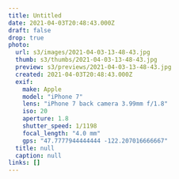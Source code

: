 ```yaml
---
title: Untitled
date: 2021-04-03T20:48:43.000Z
draft: false
drop: true
photo:
  url: s3/images/2021-04-03-13-48-43.jpg
  thumb: s3/thumbs/2021-04-03-13-48-43.jpg
  preview: s3/previews/2021-04-03-13-48-43.jpg
  created: 2021-04-03T20:48:43.000Z
  exif:
    make: Apple
    model: "iPhone 7"
    lens: "iPhone 7 back camera 3.99mm f/1.8"
    iso: 20
    aperture: 1.8
    shutter_speed: 1/1198
    focal_length: "4.0 mm"
    gps: "47.7777944444444 -122.207016666667"
  title: null
  caption: null
links: []
---
```

